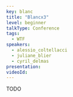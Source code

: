 ```yaml
---
key: blanc
title: "Blancx3"
level: beginner
talkType: Conference 
tags:
  - WTF
speakers:
  - alessio_coltellacci
  - juliane_blier
  - cyril_delmas
presentation:
videoId:
---
```


TODO
